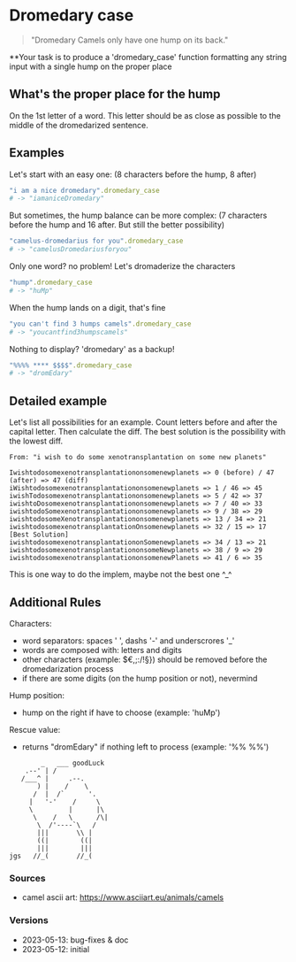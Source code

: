 # Dromedary case

> "Dromedary Camels only have one hump on its back."

**Your task is to produce a 'dromedary_case' function formatting any string input with a single hump on the proper place

## What's the proper place for the hump

On the 1st letter of a word. This letter should be as close as possible to the middle of the dromedarized sentence.

## Examples

Let's start with an easy one:
(8 characters before the hump, 8 after)
```ruby
"i am a nice dromedary".dromedary_case
# -> "iamaniceDromedary"
```

But sometimes, the hump balance can be more complex:
(7 characters before the hump and 16 after. But still the better possibility)
```ruby
"camelus-dromedarius for you".dromedary_case
# -> "camelusDromedariusforyou"
```

Only one word? no problem! Let's dromaderize the characters
```ruby
"hump".dromedary_case
# -> "huMp"
```

When the hump lands on a digit, that's fine
```ruby
"you can't find 3 humps camels".dromedary_case
# -> "youcantfind3humpscamels"
```

Nothing to display? 'dromedary' as a backup!
```ruby
"%%%% **** $$$$".dromedary_case
# -> "dromEdary"
```

## Detailed example

Let's list all possibilities for an example. Count letters before and after the capital letter. Then calculate the diff. The best solution is the possibility with the lowest diff.

```text
From: "i wish to do some xenotransplantation on some new planets"

Iwishtodosomexenotransplantationonsomenewplanets => 0 (before) / 47 (after) => 47 (diff)
iWishtodosomexenotransplantationonsomenewplanets => 1 / 46 => 45
iwishTodosomexenotransplantationonsomenewplanets => 5 / 42 => 37
iwishtoDosomexenotransplantationonsomenewplanets => 7 / 40 => 33
iwishtodoSomexenotransplantationonsomenewplanets => 9 / 38 => 29
iwishtodosomeXenotransplantationonsomenewplanets => 13 / 34 => 21
iwishtodosomexenotransplantationOnsomenewplanets => 32 / 15 => 17 [Best Solution]
iwishtodosomexenotransplantationonSomenewplanets => 34 / 13 => 21
iwishtodosomexenotransplantationonsomeNewplanets => 38 / 9 => 29
iwishtodosomexenotransplantationonsomenewPlanets => 41 / 6 => 35

```

This is one way to do the implem, maybe not the best one ^_^

## Additional Rules

Characters:
- word separators: spaces ' ', dashs '-' and underscrores '_'
- words are composed with: letters and digits
- other characters (example: $€,;:/\!§}) should be removed before the dromedarization process
- if there are some digits (on the hump position or not), nevermind

Hump position:
- hump on the right if have to choose (example: 'huMp')

Rescue value:
- returns "dromEdary" if nothing left to process (example: '%% %%')

```text
        _   ___ goodLuck
    .--' | /
   /___^ |     .--.
       ) |    /    \
      /  |  /`      '.
     |   '-'    /     \
     \         |      |\
      \    /   \      /\|
       \  /'----`\   /
       |||       \\ |
       ((|        ((|
       |||        |||
jgs   //_(       //_(
```

### Sources
- camel ascii art: https://www.asciiart.eu/animals/camels

### Versions

- 2023-05-13: bug-fixes & doc
- 2023-05-12: initial
